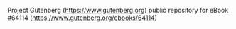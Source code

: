 Project Gutenberg (https://www.gutenberg.org) public repository for
eBook #64114 (https://www.gutenberg.org/ebooks/64114)
